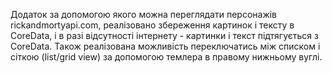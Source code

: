Додаток за допомогою якого можна переглядати персонажів rickandmortyapi.com, реалізовано збереження картинок і тексту в CoreData,
і в разі відсутності інтернету -  картинки і текст підтягується з CoreData. 
Також реалізована можливість переключатись між списком і сіткою (list/grid view) за допомогою темлера в правому нижньому вуглі.
